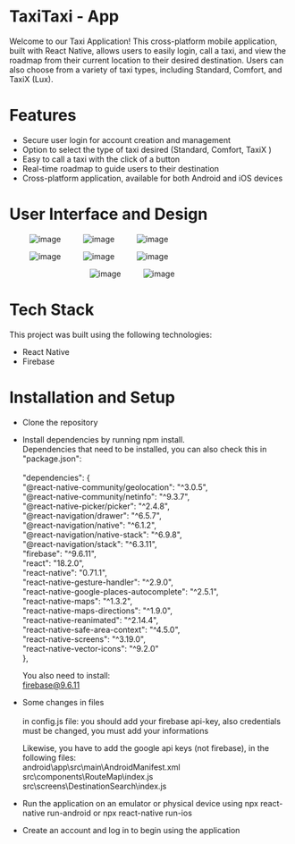 # TaxiTaxi - App

Welcome to our Taxi Application! This cross-platform mobile application, built with React Native, allows users to easily login, call a taxi, and view the roadmap from their current location to their desired destination. Users can also choose from a variety of taxi types, including Standard, Comfort, and TaxiX (Lux).

# Features
- Secure user login for account creation and management
- Option to select the type of taxi desired (Standard, Comfort, TaxiX )
- Easy to call a taxi with the click of a button
- Real-time roadmap to guide users to their destination
- Cross-platform application, available for both Android and iOS devices

# User Interface and Design

&emsp; &emsp; ![image](https://user-images.githubusercontent.com/117351117/220132953-faa2df51-9ac4-402f-9c1c-4fdaae609dd4.png)  &emsp; &emsp; ![image](https://user-images.githubusercontent.com/117351117/220133588-8153f496-730f-47ac-9170-fecee7f33930.png)  &emsp; &emsp;     ![image](https://user-images.githubusercontent.com/117351117/220133882-c41f50b4-66e4-4d3c-8a10-4d46828abe41.png)

&emsp; &emsp; ![image](https://user-images.githubusercontent.com/117351117/220133773-b3bec254-6407-4d5b-8a90-0e4954a27d5a.png)  &emsp; &emsp; ![image](https://user-images.githubusercontent.com/117351117/220134029-0c5cb8f7-ecbf-4703-9fa9-45676baed83e.png)  &emsp; &emsp;     ![image](https://user-images.githubusercontent.com/117351117/220134130-cf634b0a-42bc-42a6-972f-98902ff9c1bc.png)

&emsp; &emsp; &emsp; &emsp; &emsp; &emsp; &emsp; &emsp; ![image](https://user-images.githubusercontent.com/117351117/220135833-c2478d13-7072-482f-9757-cff0af89d6ca.png) &emsp; &emsp; ![image](https://user-images.githubusercontent.com/117351117/220135960-931eb5bc-b30d-4c67-a425-9cabfe207687.png)




# Tech Stack
This project was built using the following technologies:
- React Native
- Firebase

# Installation and Setup
- Clone the repository
- Install dependencies by running npm install. <br/>
  Dependencies that need to be installed, you can also check this in "package.json": <br/><br/>
  "dependencies": { <br/>
    "@react-native-community/geolocation": "^3.0.5",<br/>
    "@react-native-community/netinfo": "^9.3.7",<br/>
    "@react-native-picker/picker": "^2.4.8",<br/>
    "@react-navigation/drawer": "^6.5.7", <br/>
    "@react-navigation/native": "^6.1.2", <br/>
    "@react-navigation/native-stack": "^6.9.8", <br/>
    "@react-navigation/stack": "^6.3.11", <br/>
    "firebase": "^9.6.11", <br/>
    "react": "18.2.0", <br/>
    "react-native": "0.71.1", <br/>
    "react-native-gesture-handler": "^2.9.0", <br/> 
    "react-native-google-places-autocomplete": "^2.5.1",<br/> 
    "react-native-maps": "^1.3.2",<br/> 
    "react-native-maps-directions": "^1.9.0", <br/>
    "react-native-reanimated": "^2.14.4", <br/>
    "react-native-safe-area-context": "^4.5.0", <br/>
    "react-native-screens": "^3.19.0",<br/>
    "react-native-vector-icons": "^9.2.0" <br/>
  },
  
  You also need to install:<br/>
  firebase@9.6.11 <br/>

  
 - Some changes in files <br/><br/>
    in config.js file:  you should add your firebase api-key, also credentials must be changed, you must add your informations  <br/>
  
    Likewise, you have to add the google api keys (not firebase), in the following files: <br/>
    android\app\src\main\AndroidManifest.xml<br/>
    src\components\RouteMap\index.js<br/>
    src\screens\DestinationSearch\index.js<br/>
    
  
  
- Run the application on an emulator or physical device using npx react-native run-android or npx react-native run-ios
- Create an account and log in to begin using the application
